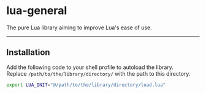 # lua-general
The pure Lua library aiming to improve Lua's ease of use.  

------
## Installation
Add the following code to your shell profile to autoload the library.  
Replace `/path/to/the/library/directory/` with the path to this directory.  

```bash
export LUA_INIT="@/path/to/the/library/directory/load.lua"
```
